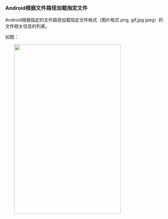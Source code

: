 ### Android根据文件路径加载指定文件
<p>Android根据指定的文件路径加载指定文件格式（图片格式 png, gif,jpg jpeg）的文件相关信息的列表。</p> 
<p>如图：</p> 
<p>&nbsp; &nbsp; &nbsp; &nbsp;<img alt="" height="536" src="https://static.oschina.net/uploads/space/2017/0103/104810_cPRq_2945455.png" width="337"></p> 
